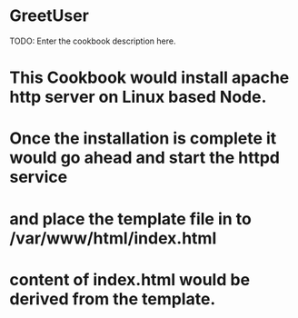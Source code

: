 # GreetUser

TODO: Enter the cookbook description here.

# This Cookbook would install apache http server on Linux based Node.

# Once the installation is complete it would go ahead and start the httpd service
# and place the template file in to /var/www/html/index.html

# content of index.html would be derived from the template.
